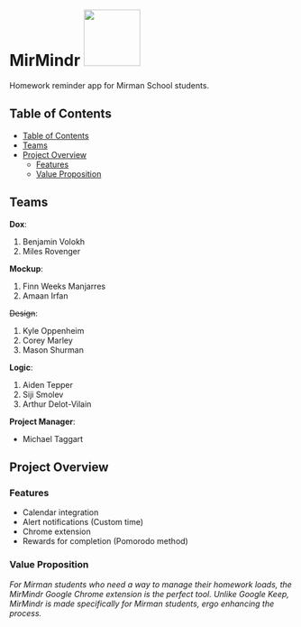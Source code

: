 # MirMindr <img src="http://www.k12academics.com/sites/default/files/Mirmanwallgatesweb.jpg" width="100">
Homework reminder app for Mirman School students.

## Table of Contents
<!-- TOC depthFrom:2 depthTo:6 withLinks:1 updateOnSave:1 orderedList:0 -->

- [Table of Contents](#table-of-contents)
- [Teams](#teams)
- [Project Overview](#project-overview)
	- [Features](#features)
	- [Value Proposition](#value-proposition)

<!-- /TOC -->

## Teams
**Dox**:
1. Benjamin Volokh
2. Miles Rovenger

**Mockup**:
1. Finn Weeks Manjarres
2. Amaan Irfan

~~Design~~:
1. Kyle Oppenheim
2. Corey Marley
3. Mason Shurman

**Logic**:
1. Aiden Tepper
2. Siji Smolev
3. Arthur Delot-Vilain

**Project Manager**:
* Michael Taggart

## Project Overview
### Features
* Calendar integration
* Alert notifications (Custom time)
* Chrome extension
* Rewards for completion (Pomorodo method)

### Value Proposition
*For Mirman students who need a way to manage their homework loads, the MirMindr Google Chrome extension is the perfect tool. Unlike Google Keep, MirMindr is made specifically for Mirman students, ergo enhancing the process.*
